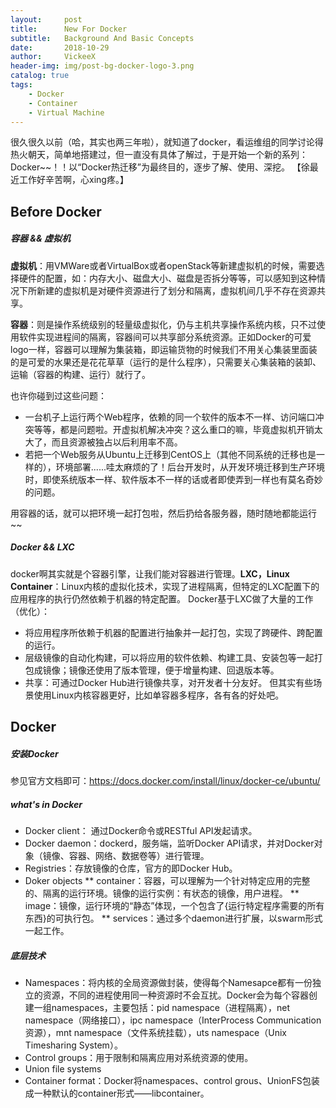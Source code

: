 ```yaml
---
layout:     post
title:      New For Docker
subtitle:   Background And Basic Concepts
date:       2018-10-29
author:     VickeeX
header-img: img/post-bg-docker-logo-3.png
catalog: true
tags:
    - Docker
    - Container
    - Virtual Machine
---
```


很久很久以前（哈，其实也两三年啦），就知道了docker，看运维组的同学讨论得热火朝天，简单地搭建过，但一直没有具体了解过，于是开始一个新的系列：Docker~~！！以“Docker热迁移”为最终目的，逐步了解、使用、深挖。
【徐最近工作好辛苦啊，心xing疼。】

## Before Docker
##### 容器 && 虚拟机
**虚拟机**：用VMWare或者VirtualBox或者openStack等新建虚拟机的时候，需要选择硬件的配置，如：内存大小、磁盘大小、磁盘是否拆分等等，可以感知到这种情况下所新建的虚拟机是对硬件资源进行了划分和隔离，虚拟机间几乎不存在资源共享。

**容器**：则是操作系统级别的轻量级虚拟化，仍与主机共享操作系统内核，只不过使用软件实现进程间的隔离，容器间可以共享部分系统资源。正如Docker的可爱logo一样，容器可以理解为集装箱，即运输货物的时候我们不用关心集装里面装的是可爱的水果还是花花草草（运行的是什么程序），只需要关心集装箱的装卸、运输（容器的构建、运行）就行了。

也许你碰到过这些问题：
* 一台机子上运行两个Web程序，依赖的同一个软件的版本不一样、访问端口冲突等等，都是问题啦。开虚拟机解决冲突？这么重口的嘛<naive>，毕竟虚拟机开销太大了，而且资源被独占以后利用率不高。
* 若把一个Web服务从Ubuntu上迁移到CentOS上（其他不同系统的迁移也是一样的），环境部署......哇太麻烦的了！后台开发时，从开发环境迁移到生产环境时，即使系统版本一样、软件版本不一样的话或者即使弄到一样也有莫名奇妙的问题。

用容器的话，就可以把环境一起打包啦，然后扔给各服务器，随时随地都能运行~~

##### Docker && LXC
docker啊其实就是个容器引擎，让我们能对容器进行管理。**LXC，Linux Container**：Linux内核的虚拟化技术，实现了进程隔离，但特定的LXC配置下的应用程序的执行仍然依赖于机器的特定配置。
Docker基于LXC做了大量的工作（优化）：
* 将应用程序所依赖于机器的配置进行抽象并一起打包，实现了跨硬件、跨配置的运行。
* 层级镜像的自动化构建，可以将应用的软件依赖、构建工具、安装包等一起打包成镜像；镜像还使用了版本管理，便于增量构建、回退版本等。
* 共享：可通过Docker Hub进行镜像共享，对开发者十分友好。
但其实有些场景使用Linux内核容器更好，比如单容器多程序，各有各的好处吧。

## Docker
##### 安装Docker
参见官方文档即可：https://docs.docker.com/install/linux/docker-ce/ubuntu/

##### what's in Docker
* Docker client： 通过Docker命令或RESTful API发起请求。
* Docker daemon：dockerd，服务端，监听Docker API请求，并对Docker对象（镜像、容器、网络、数据卷等）进行管理。
* Registries：存放镜像的仓库，官方的即Docker Hub。
* Doker objects
   ** container：容器，可以理解为一个针对特定应用的完整的、隔离的运行环境。镜像的运行实例：有状态的镜像，用户进程。
  ** image：镜像，运行环境的“静态”体现，一个包含了{运行特定程序需要的所有东西}的可执行包。
  ** services：通过多个daemon进行扩展，以swarm形式一起工作。

##### 底层技术
* Namespaces：将内核的全局资源做封装，使得每个Namesapce都有一份独立的资源，不同的进程使用同一种资源时不会互扰。Docker会为每个容器创建一组namespaces，主要包括：pid namespace（进程隔离），net namespace（网络接口），ipc namespace（InterProcess Communication资源），mnt namespace（文件系统挂载），uts namespace（Unix Timesharing System）。
* Control groups：用于限制和隔离应用对系统资源的使用。
* Union file systems
* Container format：Docker将namespaces、control grous、UnionFS包装成一种默认的container形式——libcontainer。
